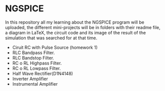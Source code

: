 <h1>NGSPICE</h1>

<p>In this repository all my learning about the NGSPICE program will be uploaded, the different mini-projects will be in folders with their readme file, a diagram in LaTeX, the circuit code and its image of the result of the simulation that was searched for at that time.</p>


<ul>
    <li>Ciruit RC with Pulse Source (homework 1)</li>
    <li>RLC Bandpass Filter.</li>
    <li>RLC Bandstop Filter.</li>
    <li>RC o RL Highpass Filter.</li>
    <li>RC o RL Lowpass Filter.</li>
    <li>Half Wave Rectifier(D1N4148)</li>
    <li>Inverter Amplifier</li>
    <li>Instrumental Amplifier</li>
</ul>